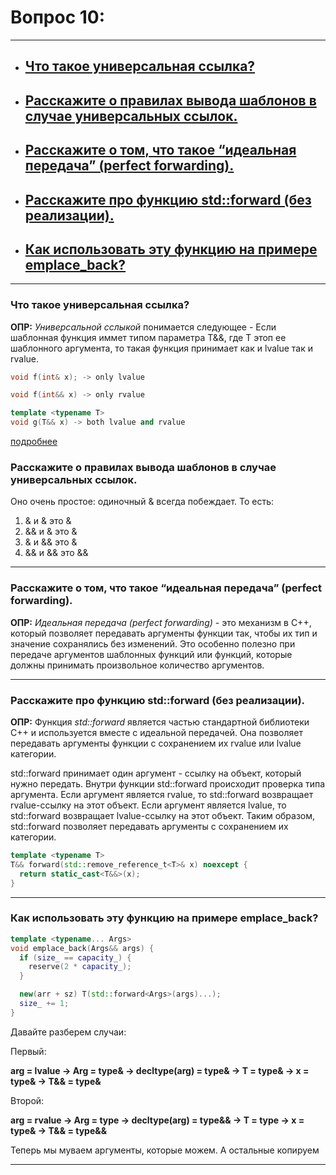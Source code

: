 # Вопрос 10: 
   
---
  
- ## [Что такое универсальная ссылка?](#title1) 
- ## [Расскажите о правилах вывода шаблонов в случае универсальных ссылок.](#title2)
- ## [Расскажите о том, что такое “идеальная передача” (perfect forwarding).](#title3) 
- ## [Расскажите про функцию std::forward (без реализации).](#title4) 
- ## [Как использовать эту функцию на примере emplace_back?](#title5) 

---

### <a id="title1">Что такое универсальная ссылка?</a>

__ОПР:__ _Универсальной сслыкой_ понимается следующее - Если шаблонная функция иммет типом параметра T&&, где Т этоп ее шаблонного аргумента, то такая функция принимает как и lvalue так и rvalue.

```c++
void f(int& x); -> only lvalue

void f(int&& x) -> only rvalue

template <typename T>
void g(T&& x) -> both lvalue and rvalue
```

[подробнее](https://gitlab.com/yaishenka/cpp_course/-/blob/main/lectures/lecture_16.md#8-%D1%83%D0%BD%D0%B8%D0%B2%D0%B5%D1%80%D1%81%D0%B0%D0%BB%D1%8C%D0%BD%D1%8B%D0%B5-%D1%81%D1%81%D1%8B%D0%BB%D0%BA%D0%B8-%D0%B8-%D0%BF%D1%80%D0%B0%D0%B2%D0%B8%D0%BB%D0%B0-%D1%81%D0%B6%D0%B0%D1%82%D0%B8%D1%8F-%D1%81%D1%81%D1%8B%D0%BB%D0%BE%D0%BA)

### <a id="title2">Расскажите о правилах вывода шаблонов в случае универсальных ссылок.</a>

Оно очень простое: одиночный & всегда побеждает. То есть:

1. & и & это &
2. && и & это &
3. & и && это &
4. && и && это &&

---

### <a id="title3">Расскажите о том, что такое “идеальная передача” (perfect forwarding).</a>

__ОПР:__ _Идеальная передача (perfect forwarding)_ - это механизм в C++, который позволяет передавать аргументы функции так, чтобы их тип и значение сохранялись без изменений. Это особенно полезно при передаче аргументов шаблонных функций или функций, которые должны принимать произвольное количество аргументов.

---

### <a id="title4">Расскажите про функцию std::forward (без реализации).</a>

__ОПР:__ Функция _std::forward_ является частью стандартной библиотеки C++ и используется вместе с идеальной передачей. Она позволяет передавать аргументы функции с сохранением их rvalue или lvalue категории. 

std::forward принимает один аргумент - ссылку на объект, который нужно передать. Внутри функции std::forward происходит проверка типа аргумента. Если аргумент является rvalue, то std::forward возвращает rvalue-ссылку на этот объект. Если аргумент является lvalue, то std::forward возвращает lvalue-ссылку на этот объект. Таким образом, std::forward позволяет передавать аргументы с сохранением их категории.

```c++
template <typename T>
T&& forward(std::remove_reference_t<T>& x) noexcept {
  return static_cast<T&&>(x);
}
```

---

### <a id="title5">Как использовать эту функцию на примере emplace_back?</a>

```c++
template <typename... Args>
void emplace_back(Args&& args) {
  if (size_ == capacity_) {
    reserve(2 * capacity_);
  }

  new(arr + sz) T(std::forward<Args>(args)...);
  size_ += 1;
}
```

Давайте разберем случаи:

Первый:

__arg = lvalue -> Arg = type& -> decltype(arg) = type& -> T = type& -> x = type& -> T&& = type&__

Второй:

__arg = rvalue -> Arg = type -> decltype(arg) = type&& -> T = type -> x = type& -> T&& = type&&__

Теперь мы муваем аргументы, которые можем. А остальные копируем

---

